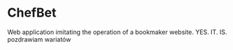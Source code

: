 # ChefBet
Web application imitating the operation of a bookmaker website.
YES. IT. IS. pozdrawiam wariatów
